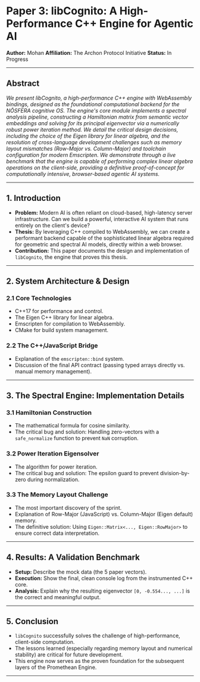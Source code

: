# Paper 3: libCognito: A High-Performance C++ Engine for Agentic AI

**Author:** Mohan
**Affiliation:** The Archon Protocol Initiative
**Status:** In Progress

---

## Abstract

*We present libCognito, a high-performance C++ engine with WebAssembly bindings, designed as the foundational computational backend for the NŌSFERA cognitive OS. The engine's core module implements a spectral analysis pipeline, constructing a Hamiltonian matrix from semantic vector embeddings and solving for its principal eigenvector via a numerically robust power iteration method. We detail the critical design decisions, including the choice of the Eigen library for linear algebra, and the resolution of cross-language development challenges such as memory layout mismatches (Row-Major vs. Column-Major) and toolchain configuration for modern Emscripten. We demonstrate through a live benchmark that the engine is capable of performing complex linear algebra operations on the client-side, providing a definitive proof-of-concept for computationally intensive, browser-based agentic AI systems.*

---

## 1. Introduction

*   **Problem:** Modern AI is often reliant on cloud-based, high-latency server infrastructure. Can we build a powerful, interactive AI system that runs entirely on the client's device?
*   **Thesis:** By leveraging C++ compiled to WebAssembly, we can create a performant backend capable of the sophisticated linear algebra required for geometric and spectral AI models, directly within a web browser.
*   **Contribution:** This paper documents the design and implementation of `libCognito`, the engine that proves this thesis.

---

## 2. System Architecture & Design

### 2.1 Core Technologies
*   C++17 for performance and control.
*   The Eigen C++ library for linear algebra.
*   Emscripten for compilation to WebAssembly.
*   CMake for build system management.

### 2.2 The C++/JavaScript Bridge
*   Explanation of the `emscripten::bind` system.
*   Discussion of the final API contract (passing typed arrays directly vs. manual memory management).

---

## 3. The Spectral Engine: Implementation Details

### 3.1 Hamiltonian Construction
*   The mathematical formula for cosine similarity.
*   The critical bug and solution: Handling zero-vectors with a `safe_normalize` function to prevent `NaN` corruption.

### 3.2 Power Iteration Eigensolver
*   The algorithm for power iteration.
*   The critical bug and solution: The epsilon guard to prevent division-by-zero during normalization.

### 3.3 The Memory Layout Challenge
*   The most important discovery of the sprint.
*   Explanation of Row-Major (JavaScript) vs. Column-Major (Eigen default) memory.
*   The definitive solution: Using `Eigen::Matrix<..., Eigen::RowMajor>` to ensure correct data interpretation.

---

## 4. Results: A Validation Benchmark

*   **Setup:** Describe the mock data (the 5 paper vectors).
*   **Execution:** Show the final, clean console log from the instrumented C++ core.
*   **Analysis:** Explain why the resulting eigenvector `[0, -0.554..., ...]` is the correct and meaningful output.

---

## 5. Conclusion

*   `libCognito` successfully solves the challenge of high-performance, client-side computation.
*   The lessons learned (especially regarding memory layout and numerical stability) are critical for future development.
*   This engine now serves as the proven foundation for the subsequent layers of the Promethean Engine.

---